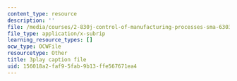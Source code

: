 ```yaml
---
content_type: resource
description: ''
file: /media/courses/2-830j-control-of-manufacturing-processes-sma-6303-spring-2008/156018a2faf95fab9b13ffe567671ea4_TvrU_6NYBFs.vtt
file_type: application/x-subrip
learning_resource_types: []
ocw_type: OCWFile
resourcetype: Other
title: 3play caption file
uid: 156018a2-faf9-5fab-9b13-ffe567671ea4
---
```

